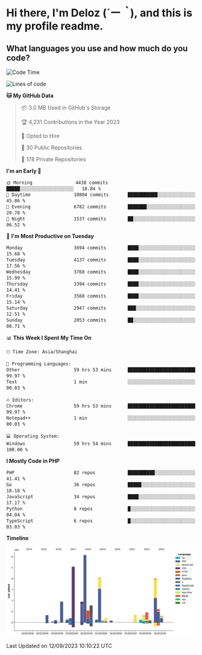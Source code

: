 # **Hi there, I'm Deloz (*´ー｀*), and this is my profile readme.**

## **What languages you use and how much do you code?**

<!--START_SECTION:waka-->
![Code Time](http://img.shields.io/badge/Code%20Time-2%2C374%20hrs%209%20mins-blue)

![Lines of code](https://img.shields.io/badge/From%20Hello%20World%20I%27ve%20Written-32.9%20million%20lines%20of%20code-blue)

**🐱 My GitHub Data** 

> 📦 3.0 MB Used in GitHub's Storage 
 > 
> 🏆 4,231 Contributions in the Year 2023
 > 
> 💼 Opted to Hire
 > 
> 📜 30 Public Repositories 
 > 
> 🔑 178 Private Repositories 
 > 
**I'm an Early 🐤** 

```text
🌞 Morning                4438 commits        █████░░░░░░░░░░░░░░░░░░░░   18.84 % 
🌆 Daytime                10804 commits       ███████████░░░░░░░░░░░░░░   45.86 % 
🌃 Evening                6782 commits        ███████░░░░░░░░░░░░░░░░░░   28.78 % 
🌙 Night                  1537 commits        ██░░░░░░░░░░░░░░░░░░░░░░░   06.52 % 
```
📅 **I'm Most Productive on Tuesday** 

```text
Monday                   3694 commits        ████░░░░░░░░░░░░░░░░░░░░░   15.68 % 
Tuesday                  4137 commits        ████░░░░░░░░░░░░░░░░░░░░░   17.56 % 
Wednesday                3768 commits        ████░░░░░░░░░░░░░░░░░░░░░   15.99 % 
Thursday                 3394 commits        ████░░░░░░░░░░░░░░░░░░░░░   14.41 % 
Friday                   3568 commits        ████░░░░░░░░░░░░░░░░░░░░░   15.14 % 
Saturday                 2947 commits        ███░░░░░░░░░░░░░░░░░░░░░░   12.51 % 
Sunday                   2053 commits        ██░░░░░░░░░░░░░░░░░░░░░░░   08.71 % 
```


📊 **This Week I Spent My Time On** 

```text
🕑︎ Time Zone: Asia/Shanghai

💬 Programming Languages: 
Other                    59 hrs 53 mins      █████████████████████████   99.97 % 
Text                     1 min               ░░░░░░░░░░░░░░░░░░░░░░░░░   00.03 % 

🔥 Editors: 
Chrome                   59 hrs 53 mins      █████████████████████████   99.97 % 
Notepad++                1 min               ░░░░░░░░░░░░░░░░░░░░░░░░░   00.03 % 

💻 Operating System: 
Windows                  59 hrs 54 mins      █████████████████████████   100.00 % 
```

**I Mostly Code in PHP** 

```text
PHP                      82 repos            ██████████░░░░░░░░░░░░░░░   41.41 % 
Go                       36 repos            █████░░░░░░░░░░░░░░░░░░░░   18.18 % 
JavaScript               34 repos            ████░░░░░░░░░░░░░░░░░░░░░   17.17 % 
Python                   8 repos             █░░░░░░░░░░░░░░░░░░░░░░░░   04.04 % 
TypeScript               6 repos             █░░░░░░░░░░░░░░░░░░░░░░░░   03.03 % 
```



**Timeline**

![Lines of Code chart](https://raw.githubusercontent.com/deloz/deloz/main/assets/bar_graph.png)


 Last Updated on 12/09/2023 10:10:22 UTC
<!--END_SECTION:waka-->
